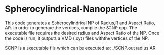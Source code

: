 # Spherocylindrical-Nanoparticle
This code generates a Spherocylindrical NP of Radius,R and Aspect Ratio, AR.
In order to generate the vertices, compile the  SCNP.cpp. The executable file requires the desired radius and Aspect Ratio of the NP. Once the code is run, it outputs a VMD (.xyz) files withthe vertices of the NP.

SCNP is a executable file which can be executed as:
./SCNP.out radius AR
